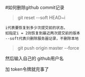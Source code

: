 #如何删除github commit记录

>git reset --soft HEAD~i

    i代表要恢复到多少次提交前的状态，
    如指定i = 2则恢复到最近两次提交前的版本
    --soft代表只删除服务器记录，不删除本地

>git push origin master --force


然后输入自己的 github用户名

加 token令牌就完事了